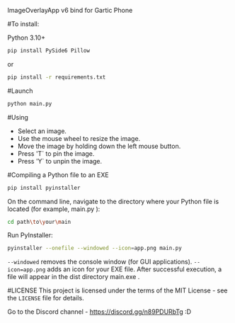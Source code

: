 ImageOverlayApp v6 bind for Gartic Phone

#To install:

Python 3.10+
```sh
pip install PySide6 Pillow
```
or
```sh
pip install -r requirements.txt
```

#Launch
```sh
python main.py
```
#Using
- Select an image.
- Use the mouse wheel to resize the image.
- Move the image by holding down the left mouse button.
- Press 'T` to pin the image.
- Press 'Y` to unpin the image.

#Compiling a Python file to an EXE

```sh
pip install pyinstaller
```
On the command line, navigate to the directory where your Python file is located (for example, main.py ):
```sh
cd path\to\your\main
```
Run PyInstaller:
```sh
pyinstaller --onefile --windowed --icon=app.png main.py
```
`--windowed` removes the console window (for GUI applications).
`--icon=app.png` adds an icon for your EXE file.
After successful execution, a file will appear in the dist directory main.exe .

#LICENSE
This project is licensed under the terms of the MIT License - see the `LICENSE` file for details.

Go to the Discord channel - https://discord.gg/n89PDURbTg
:D
